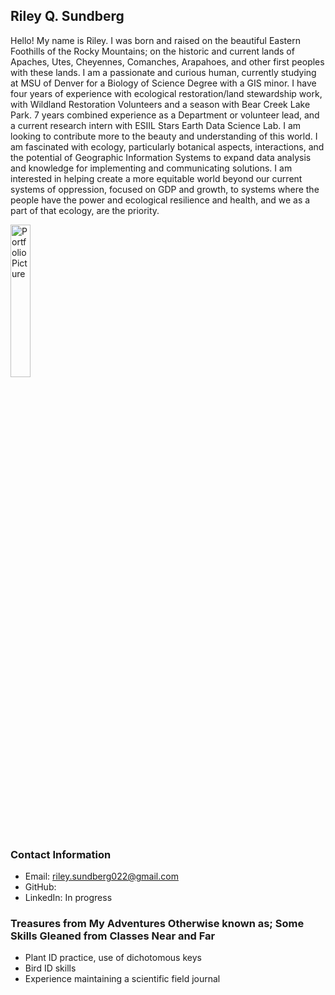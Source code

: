 ## Riley Q. Sundberg
Hello! My name is Riley. I was born and raised on the beautiful Eastern Foothills of the Rocky Mountains; on the historic and current lands of Apaches, Utes, Cheyennes, Comanches, Arapahoes, and other first peoples with these lands. I am a passionate and curious human, currently studying at MSU of Denver for a Biology of Science Degree with a GIS minor. I have four years of experience with ecological restoration/land stewardship work, with Wildland Restoration Volunteers and a season with Bear Creek Lake Park. 7 years combined experience as a Department or volunteer lead, and a current research intern with ESIIL Stars Earth Data Science Lab. I am looking to contribute more to the beauty and understanding of this world. I am fascinated with ecology, particularly botanical aspects, interactions, and the potential of Geographic Information Systems to expand data analysis and knowledge for implementing and communicating solutions. I am interested in helping create a more equitable world beyond our current systems of oppression, focused on GDP and growth, to systems where the people have the power and ecological resilience and health, and we as a part of that ecology, are the priority. 

 <img id="myphoto"
                       alt="Portfolio Picture"
                       width="25%"
                       src ="MeFabP.jpg"> 

### Contact Information
* Email: riley.sundberg022@gmail.com
* GitHub:
* LinkedIn: In progress

    
### Treasures from My Adventures Otherwise known as; Some Skills Gleaned from Classes Near and Far
  <ul> 
   	<li>Plant ID practice, use of dichotomous keys </li>
   	<li>Bird ID skills</li>
   	<li>Experience maintaining a scientific field journal</li>
 	</ul>
     
